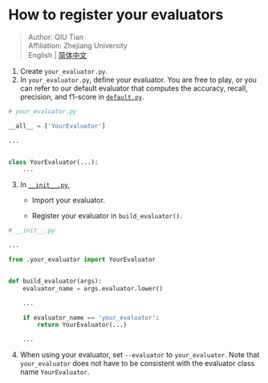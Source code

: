 # How to register your evaluators

> Author: QIU Tian  
> Affiliation: Zhejiang University  
> English | [简体中文](README_zh-CN.md)

1. Create `your_evaluator.py`.
2. In `your_evaluator.py`, define your evaluator. You are free to play, or you can refer to our default evaluator that
   computes the accuracy, recall, precision, and f1-score in [`default.py`](default.py).

```python
# your_evaluator.py

__all__ = ['YourEvaluator']

...


class YourEvaluator(...):
    ...
```

3. In [`__init__.py`](__init__.py),

    - Import your evaluator.

    - Register your evaluator in `build_evaluator()`.

```python
# __init__.py

...

from .your_evaluator import YourEvaluator


def build_evaluator(args):
    evaluator_name = args.evaluator.lower()

    ...

    if evaluator_name == 'your_evaluator':
        return YourEvaluator(...)

    ...
```

4. When using your evaluator, set `--evaluator` to `your_evaluator`. Note that `your_evaluator` does not have to be
   consistent with the evaluator class name `YourEvaluator`.
